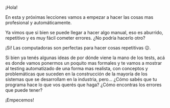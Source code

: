 ¡Hola! 

En esta y próximas lecciones vamos a empezar a hacer las cosas mas profesional y automáticamente.

Ya vimos que si bien se puede llegar a hacer algo manual, eso es aburrido, repetitivo y es muy fácil cometer errores. ¿No podría hacerlo otro?

¡Si! Las computadoras son perfectas para hacer cosas repetitivas :wink:. 

Si bien ya tenés algunas ideas de por dónde viene la mano de los tests, acá es donde vamos ponermos un poquito mas formales y te vamos a mostrar al testing automatizado de una forma mas realista, con conceptos y problemáticas que suceden en la construcción de la mayoría de los sistemas que se desarrollam en la industria, pero... ¿Cómo sabés que tu programa hace lo que vos querés que haga? ¿Cómo encontras los errores que puede tener?

¡Empecemos!

